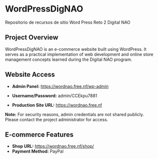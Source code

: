 # WordPressDigNAO
Repositorio de recursos de sitio Word Press Reto 2 Digital NAO

## Project Overview
WordPressDigNAO is an e-commerce website built using WordPress. It serves as a practical implementation of web development and online store management concepts learned during the Digital NAO program.

## Website Access
- **Admin Panel:** https://wordnao.free.nf/wp-admin
- **Username/Password:** admin/CCEkpu7881

- **Production Site URL:** https://wordnao.free.nf


**Note:** For security reasons, admin credentials are not shared publicly. Please contact the project administrator for access.

## E-commerce Features
- **Shop URL:** https://wordnao.free.nf/shop/
- **Payment Method:** PayPal

